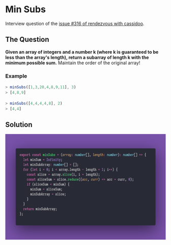 # Min Subs

Interview question of the [issue #316 of rendezvous with cassidoo](https://buttondown.email/cassidoo/archive/your-self-worth-is-determined-by-you-beyonce/).

## The Question

**Given an array of integers and a number k (where k is guaranteed to be less than the array's
length), return a subarray of length k with the minimum possible sum.**
Maintain the order of the original array!

### Example

```js
> minSubs([1,3,20,4,8,9,11], 3)
> [4,8,9]

> minSubs([4,4,4,4,8], 2)
> [4,4]
```

## Solution

![Code Polaroid](./code-screenshot.png)
